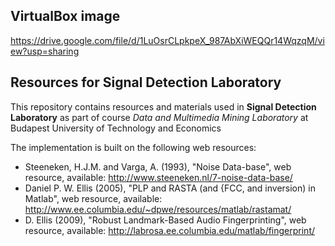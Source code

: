 ## VirtualBox image

https://drive.google.com/file/d/1LuOsrCLpkpeX_987AbXiWEQQr14WqzqM/view?usp=sharing

## Resources for Signal Detection Laboratory  

This repository contains resources and materials used in **Signal Detection Laboratory** as part of course *Data and Multimedia Mining Laboratory* at Budapest University of Technology and Economics

The implementation is built on the following web resources:  
- Steeneken, H.J.M. and Varga, A. (1993), "Noise Data-base", web resource, available: http://www.steeneken.nl/7-noise-data-base/  
- Daniel P. W. Ellis (2005), "PLP and RASTA (and {FCC, and inversion) in Matlab", web resource, available: http://www.ee.columbia.edu/~dpwe/resources/matlab/rastamat/  
- D. Ellis (2009), "Robust Landmark-Based Audio Fingerprinting", web resource, available: http://labrosa.ee.columbia.edu/matlab/fingerprint/
